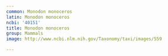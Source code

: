 ```yaml
---
common: Monodon monoceros
latin: Monodon monoceros
ncbi: '40151'
title: Monodon monoceros
group: Mammals
image: http://www.ncbi.nlm.nih.gov/Taxonomy/taxi/images/559

---
```


